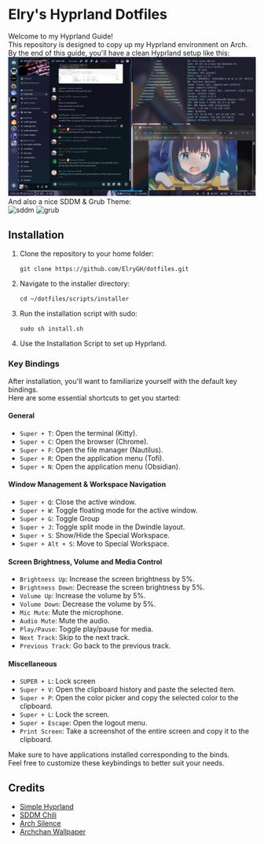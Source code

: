# Elry's Hyprland Dotfiles 
Welcome to my Hyprland Guide! </br>
This repository is designed to copy up my Hyprland environment on Arch. </br>
By the end of this guide, you'll have a clean Hyprland setup like this: </br>
<img width="720" src="screenshot.png" alt="final-setup"> </br>
And also a nice SDDM & Grub Theme: </br>
<img width="250" src="https://github.com/MarianArlt/sddm-chili/raw/master/preview.jpg" alt="sddm">
<img width="275" src="https://github.com/fghibellini/arch-silence/raw/master/preview.png" alt="grub">

## Installation

1. Clone the repository to your home folder:
    ```
    git clone https://github.com/ElryGH/dotfiles.git
    ```
2. Navigate to the installer directory:
    ```
    cd ~/dotfiles/scripts/installer
    ```
3. Run the installation script with sudo:
    ```
    sudo sh install.sh
    ```
4. Use the Installation Script to set up Hyprland.

### Key Bindings

After installation, you'll want to familiarize yourself with the default key bindings. </br>
Here are some essential shortcuts to get you started:

#### General
- `Super + T`: Open the terminal (Kitty).
- `Super + C`: Open the browser (Chrome).
- `Super + F`: Open the file manager (Nautilus).
- `Super + R`: Open the application menu (Tofi).
- `Super + N`: Open the application menu (Obsidian).

#### Window Management & Workspace Navigation
- `Super + Q`: Close the active window.
- `Super + W`: Toggle floating mode for the active window.
- `Super + G`: Toggle Group
- `Super + J`: Toggle split mode in the Dwindle layout.
- `Super + S`: Show/Hide the Special Workspace.
- `Super + Alt + S`: Move to Special Workspace.

#### Screen Brightness, Volume and Media Control
- `Brightness Up`: Increase the screen brightness by 5%.
- `Brightness Down`: Decrease the screen brightness by 5%.
- `Volume Up`: Increase the volume by 5%.
- `Volume Down`: Decrease the volume by 5%.
- `Mic Mute`: Mute the microphone.
- `Audio Mute`: Mute the audio.
- `Play/Pause`: Toggle play/pause for media.
- `Next Track`: Skip to the next track.
- `Previous Track`: Go back to the previous track.

#### Miscellaneous
- `SUPER + L`: Lock screen
- `Super + V`: Open the clipboard history and paste the selected item.
- `Super + P`: Open the color picker and copy the selected color to the clipboard.
- `Super + L`: Lock the screen.
- `Super + Escape`: Open the logout menu.
- `Print Screen`: Take a screenshot of the entire screen and copy it to the clipboard.

Make sure to have applications installed corresponding to the binds. </br>
Feel free to customize these keybindings to better suit your needs.

## Credits
* [Simple Hyprland](https://github.com/gaurav210233/simple-hyprland)
* [SDDM Chili](https://github.com/MarianArlt/sddm-chili)
* [Arch Silence](https://github.com/fghibellini/arch-silence)
* [Archchan Wallpaper](https://www.pixiv.net/en/artworks/103383813)
